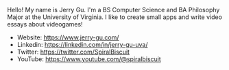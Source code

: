 Hello! My name is Jerry Gu. I'm a BS Computer Science and BA Philosophy Major at the University of Virginia. I like to create small apps and write video essays about videogames!
- Website: https://www.jerry-gu.com/
- Linkedin: https://linkedin.com/in/jerry-gu-uva/
- Twitter: https://twitter.com/SpiralBiscuit
- YouTube: https://www.youtube.com/@spiralbiscuit
